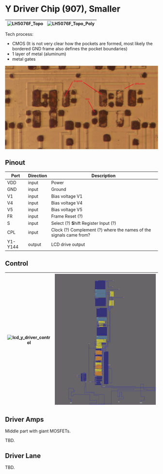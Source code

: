 # Y Driver Chip (907), Smaller

|![LH5076F_Topo](/imgstore/LH5076F_Topo.jpg)|![LH5076F_Topo_Poly](/imgstore/LH5076F_Topo_Poly.jpg)|
|---|---|

Tech process:
- CMOS (It is not very clear how the pockets are formed, most likely the bordered GND frame also defines the pocket boundaries)
- 1 layer of metal (aluminum)
- metal gates

![topo](/imgstore/topo.jpg)

## Pinout

|Port|Direction|Description|
|---|---|---|
|VDD|input|Power |
|GND|input|Ground |
|V1|input|Bias voltage V1 |
|V4|input|Bias voltage V4 |
|V5|input|Bias voltage V5 |
|FR|input|Frame Reset (?) |
|S|input|Select (?) **S**hift Register Input (?) |
|CPL|input|Clock (?) Complement (?) where the names of the signals came from? |
|Y1-Y144|output|LCD drive output|

## Control

|![lcd_y_driver_control](/hdl/lcd_y_driver_control.png)|![ydriver_control](/hdl/ydriver_control.png)|
|---|---|

## Driver Amps

Middle part with giant MOSFETs.

TBD.

## Driver Lane

TBD.

